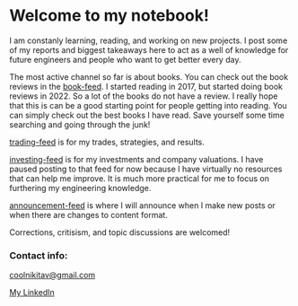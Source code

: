 # Welcome to my notebook!

I am constanly learning, reading, and working on new projects. I post some of my reports and biggest takeaways here to act as a well of knowledge for future engineers and people who want to get better every day.

The most active channel so far is about books. You can check out the book reviews in the [book-feed](https://github.com/coolnikitav/nikitas-notebook/blob/main/book-feed.md). I started reading in 2017, but started doing book reviews in 2022. So a lot
 of the books do not have a review. I really hope that this is can be 
a good starting point for people getting into reading. You can simply check out the best books I have read. Save yourself some time searching and going through the junk!

[trading-feed](https://github.com/coolnikitav/nikitas-notebook/blob/main/trading-feed.md) is for my trades, strategies, and results.

[investing-feed](https://github.com/coolnikitav/nikitas-notebook/blob/main/investing-feed.md) is for my investments and company valuations. I have paused posting to that feed for now
because I have virtually no resources that can help me improve. It is much more practical for me to focus on furthering my engineering knowledge.

[announcement-feed](https://github.com/coolnikitav/nikitas-notebook/blob/main/announcement-feed.md) is where I will announce when I make new posts or when there are changes to content format.

Corrections, critisism, and topic discussions are welcomed!

### Contact info:

coolnikitav@gmail.com

[My LinkedIn](https://www.linkedin.com/in/nikita-varfolomeev/)
